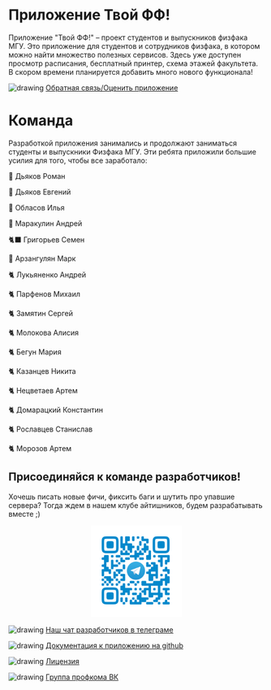 # Приложение Твой ФФ!

Приложение "Твой ФФ!" – проект студентов и выпускников физфака МГУ. Это приложение для студентов и сотрудников физфака, в котором можно найти множество полезных сервисов. Здесь уже доступен просмотр расписания, бесплатный принтер, схема этажей факультета. В скором времени планируется добавить много нового функционала!

<img src="assets/feedback.svg" alt="drawing" height="16px"/> <a href="https://forms.yandex.ru/u/630f979143537dde00621b0b" target="_blank">Обратная связь/Оценить приложение</a>


# Команда

Разработкой приложения занимались и продолжают заниматься студенты и выпускники Физфака МГУ. Эти ребята приложили большие усилия для того, чтобы все заработало:

🦅 Дьяков Роман

🦉 Дьяков Евгений

🐪 Обласов Илья

🐺 Маракулин Андрей

🐈‍⬛ Григорьев Семен

🐅 Арзангулян Марк

🐈 Лукьяненко Андрей

🐈 Парфенов Михаил

🐈 Замятин Сергей

🐈 Молокова Алисия

🐈 Бегун Мария

🐈 Казанцев Никита

🐈 Нецветаев Артем

🐈 Домарацкий Константин

🐈 Рославцев Станислав

🐈 Морозов Артем


## Присоединяйся к команде разработчиков!

Хочешь писать новые фичи, фиксить баги и шутить про упавшие сервера? Тогда ждем в нашем клубе айтишников, будем разрабатывать вместе ;)

<div style="text-align: center;"><a href="https://t.me/+B4_C52J4UOZiNTAy" target="_blank"><img src="assets/viribus_unitis.svg" alt="drawing" width="180"/></a></div>

<img src="assets/telegram.svg" alt="drawing" height="16px"/> <a href="https://t.me/+B4_C52J4UOZiNTAy" target="_blank">Наш чат разработчиков в телеграме</a>

<img src="assets/github.svg" alt="drawing" height="16px"/> <a href="https://github.com/profcomff" target="_blank">Документация к приложению на github</a>

<img src="assets/license.svg" alt="drawing" height="16px"/> <a href="https://github.com/profcomff/timetable-backend/blob/main/LICENSE" target="_blank">Лицензия</a>

<img src="assets/vk.svg" alt="drawing" height="16px"/> <a href="https://vk.com/profcomff" target="_blank">Группа профкома ВК</a>
